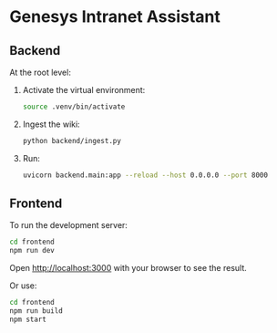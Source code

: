 # Genesys Intranet Assistant

## Backend

At the root level:

1. Activate the virtual environment:

   ```bash
   source .venv/bin/activate
   ```

2. Ingest the wiki:

   ```bash
   python backend/ingest.py
   ```

3. Run:

   ```bash
   uvicorn backend.main:app --reload --host 0.0.0.0 --port 8000
   ```

## Frontend

To run the development server:

```bash
cd frontend
npm run dev
```

Open [http://localhost:3000](http://localhost:3000) with your browser to see the result.

Or use:

```bash
cd frontend
npm run build
npm start
```
